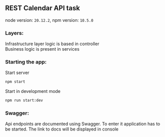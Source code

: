 ## REST Calendar API task

node version: `20.12.2`, npm version: `10.5.0`

### Layers:
Infrastructure layer logic is based in controller
<br />
Business logic is present in services

### Starting the app:

Start server
```bash
npm start
```
Start in development mode
```bash
npm run start:dev
```

### Swagger:
Api endpoints are documented using Swagger. To enter it application has to be started. The link to docs will be displayed in console
